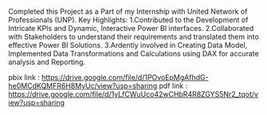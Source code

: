 Completed this Project as a Part of my Internship with United Network of Professionals (UNP).
Key Highlights:
1.Contributed to the Development of Intricate KPIs and Dynamic, Interactive Power BI interfaces. 
2.Collaborated with Stakeholders to understand their requirements and translated them into effective Power BI Solutions. 
3.Ardently involved in Creating Data Model, Implemented Data Transformations and Calculations using DAX for accurate analysis and Reporting.

pbix link : https://drive.google.com/file/d/1POvoEpMgAfhdG-he0MCdKQMFR6H8MyUc/view?usp=sharing
pdf link  : https://drive.google.com/file/d/1yLfCWuUco42wCHbR4R8ZGYS5Nr2_tqot/view?usp=sharing
